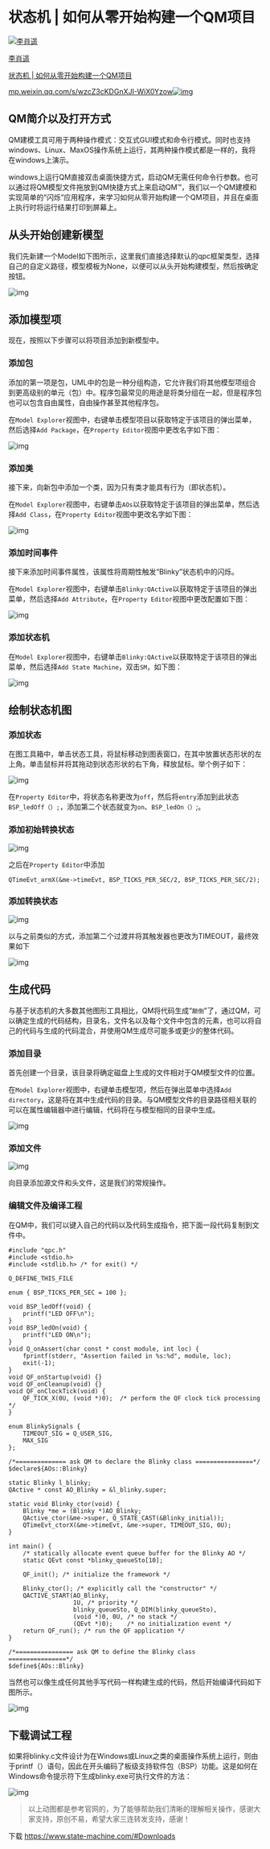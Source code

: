  

# 状态机 | 如何从零开始构建一个QM项目

[![李肖遥](https://pica.zhimg.com/v2-50cf50a007016e9892eca7c2f8861674_xs.jpg?source=172ae18b)](https://www.zhihu.com/people/lixiaoyao2020)

[李肖遥](https://www.zhihu.com/people/lixiaoyao2020)



[状态机 | 如何从零开始构建一个QM项目](https://link.zhihu.com/?target=https%3A//mp.weixin.qq.com/s/wzcZ3cKDGnXJI-WiX0Yzow)

[mp.weixin.qq.com/s/wzcZ3cKDGnXJI-WiX0Yzow![img](https://pic4.zhimg.com/v2-7c78abb0f3a6c05d80f60d9b8de09ff7_180x120.jpg)](https://link.zhihu.com/?target=https%3A//mp.weixin.qq.com/s/wzcZ3cKDGnXJI-WiX0Yzow)

## **QM简介以及打开方式**

QM建模工具可用于两种操作模式：交互式GUI模式和命令行模式。同时也支持windows、Linux、MaxOS操作系统上运行，其两种操作模式都是一样的，我将在windows上演示。

windows上运行QM直接双击桌面快捷方式，启动QM无需任何命令行参数。也可以通过将QM模型文件拖放到QM快捷方式上来启动QM™，我们以一个QM建模和实现简单的“闪烁”应用程序，来学习如何从零开始构建一个QM项目，并且在桌面上执行时将运行结果打印到屏幕上。

## **从头开始创建新模型**

我们先新建一个Model如下图所示，这里我们直接选择默认的qpc框架类型，选择自己的自定义路径，模型模板为None，以便可以从头开始构建模型，然后按确定按钮。

![img](https://pic3.zhimg.com/80/v2-2976ab6f80a084157136ed6302e419c6_720w.jpg)

## **添加模型项**

现在，按照以下步骤可以将项目添加到新模型中。

### **添加包**

添加的第一项是包，UML中的包是一种分组构造，它允许我们将其他模型项组合到更高级别的单元（包）中。程序包最常见的用途是将类分组在一起，但是程序包也可以包含自由属性，自由操作甚至其他程序包。

在`Model Explorer`视图中，右键单击模型项目以获取特定于该项目的弹出菜单，然后选择`Add Package`，在`Property Editor`视图中更改名字如下图：

![img](https://pic4.zhimg.com/80/v2-0687b569adf8a3830482c55718b25a5b_720w.jpg)

### **添加类**

接下来，向新包中添加一个类，因为只有类才能具有行为（即状态机）。

在`Model Explorer`视图中，右键单击`AOs`以获取特定于该项目的弹出菜单，然后选择`Add Class`，在`Property Editor`视图中更改名字如下图：

![img](https://pic3.zhimg.com/80/v2-ee7b73d7ceea4e3d5edc5a99b0da023a_720w.jpg)

### **添加时间事件**

接下来添加时间事件属性，该属性将周期性触发“Blinky”状态机中的闪烁。

在`Model Explorer`视图中，右键单击`Blinky:QActive`以获取特定于该项目的弹出菜单，然后选择`Add Attribute`，在`Property Editor`视图中更改配置如下图：

![img](https://pic1.zhimg.com/80/v2-36f34b3409c48e2e9777f49a79809284_720w.jpg)

### **添加状态机**

在`Model Explorer`视图中，右键单击`Blinky:QActive`以获取特定于该项目的弹出菜单，然后选择`Add State Machine`，双击`SM`，如下图：

![img](https://pic3.zhimg.com/80/v2-f3dfad0146d0971760ba8bf431812c5e_720w.jpg)

## **绘制状态机图**

### **添加状态**

在图工具箱中，单击状态工具，将鼠标移动到图表窗口，在其中放置状态形状的左上角。单击鼠标并将其拖动到状态形状的右下角，释放鼠标。举个例子如下：

![img](https://pic3.zhimg.com/80/v2-286b17181ff955c27920495f51962c2e_720w.jpg)

在`Property Editor`中，将状态名称更改为`off`，然后将`entry`添加到此状态`BSP_ledOff（）;`，添加第二个状态就变为`on`、`BSP_ledOn（）`;。

### **添加初始转换状态**

![img](https://pic4.zhimg.com/v2-edf49c4bcda98cf500f930ceae12ba8f_b.jpg)





之后在`Property Editor`中添加

```text
QTimeEvt_armX(&me->timeEvt, BSP_TICKS_PER_SEC/2, BSP_TICKS_PER_SEC/2);
```

### **添加转换状态**

![img](https://pic1.zhimg.com/v2-e4568aa95a4c23e4a17ee7f29017a554_b.jpg)





以与之前类似的方式，添加第二个过渡并将其触发器也更改为TIMEOUT，最终效果如下

![img](https://pic1.zhimg.com/80/v2-e17f2d3e35d772c2b609ff1a22983cb8_720w.jpg)

## **生成代码**

与基于状态机的大多数其他图形工具相比，QM将代码生成“`颠倒`”了，通过QM，可以确定生成的代码结构，目录名，文件名以及每个文件中包含的元素，也可以将自己的代码与生成的代码混合，并使用QM生成尽可能多或更少的整体代码。

### **添加目录**

首先创建一个目录，该目录将确定磁盘上生成的文件相对于QM模型文件的位置。

在`Model Explorer`视图中，右键单击模型项，然后在弹出菜单中选择`Add directory`，这是将在其中生成代码的目录。与QM模型文件的目录路径相关联的可以在属性编辑器中进行编辑，代码将在与模型相同的目录中生成。

![img](https://pic3.zhimg.com/80/v2-8cfcc272f506605221d52479f467bc82_720w.jpg)

### **添加文件**

![img](https://pic1.zhimg.com/v2-da0083d80781a1b1fff2e55817dae618_b.jpg)





向目录添加源文件和头文件，这是我们的常规操作。

### **编辑文件及编译工程**

在QM中，我们可以键入自己的代码以及代码生成指令，把下面一段代码复制到文件中。

```text
#include "qpc.h"
#include <stdio.h>
#include <stdlib.h> /* for exit() */
 
Q_DEFINE_THIS_FILE
 
enum { BSP_TICKS_PER_SEC = 100 };
 
void BSP_ledOff(void) {
    printf("LED OFF\n");
}
void BSP_ledOn(void) {
    printf("LED ON\n");
}
void Q_onAssert(char const * const module, int loc) {
    fprintf(stderr, "Assertion failed in %s:%d", module, loc);
    exit(-1);
}
void QF_onStartup(void) {}
void QF_onCleanup(void) {}
void QF_onClockTick(void) {
    QF_TICK_X(0U, (void *)0);  /* perform the QF clock tick processing */
}
 
enum BlinkySignals {
    TIMEOUT_SIG = Q_USER_SIG,
    MAX_SIG
};
 
/*============== ask QM to declare the Blinky class ================*/
$declare${AOs::Blinky}
 
static Blinky l_blinky;
QActive * const AO_Blinky = &l_blinky.super;
 
static void Blinky_ctor(void) {
    Blinky *me = (Blinky *)AO_Blinky;
    QActive_ctor(&me->super, Q_STATE_CAST(&Blinky_initial));
    QTimeEvt_ctorX(&me->timeEvt, &me->super, TIMEOUT_SIG, 0U);
}
 
int main() {
    /* statically allocate event queue buffer for the Blinky AO */
    static QEvt const *blinky_queueSto[10];
 
    QF_init(); /* initialize the framework */
 
    Blinky_ctor(); /* explicitly call the "constructor" */
    QACTIVE_START(AO_Blinky,
                  1U, /* priority */
                  blinky_queueSto, Q_DIM(blinky_queueSto),
                  (void *)0, 0U, /* no stack */
                  (QEvt *)0);    /* no initialization event */
    return QF_run(); /* run the QF application */
}
 
/*================ ask QM to define the Blinky class ================*/
$define${AOs::Blinky}
```

当然也可以像生成任何其他手写代码一样构建生成的代码，然后开始编译代码如下图所示。

![img](https://pic1.zhimg.com/v2-766a268768f020bf58408b984f2d62e0_b.jpg)





## **下载调试工程**

如果将blinky.c文件设计为在Windows或Linux之类的桌面操作系统上运行，则由于printf（）语句，因此在开头编码了板级支持软件包（BSP）功能。这是如何在Windows命令提示符下生成blinky.exe可执行文件的方法：

![img](https://pic4.zhimg.com/v2-a0fc45b9ffbbf5bc4b90612a7cef564b_b.webp)







> 以上动图都是参考官网的，为了能够帮助我们清晰的理解相关操作，感谢大家支持，原创不易，希望大家三连转发支持，感谢！



下载
https://www.state-machine.com/#Downloads